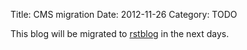 Title: CMS migration
Date: 2012-11-26
Category: TODO

This blog will be migrated to [rstblog](https://github.com/mitsuhiko/rstblog) in the next days.
